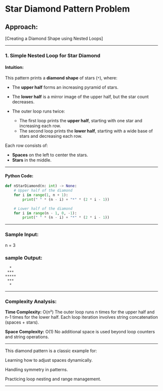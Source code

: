 # Star Diamond Pattern Problem

## Approach:
[Creating a Diamond Shape using Nested Loops]

---

### 1. Simple Nested Loop for Star Diamond

#### Intuition:
This pattern prints a **diamond shape** of stars (`*`), where:
- The **upper half** forms an increasing pyramid of stars.
- The **lower half** is a mirror image of the upper half, but the star count decreases.

- The outer loop runs twice:
  - The first loop prints the **upper half**, starting with one star and increasing each row.
  - The second loop prints the **lower half**, starting with a wide base of stars and decreasing each row.

Each row consists of:
- **Spaces** on the left to center the stars.
- **Stars** in the middle.

---

#### Python Code:
```python
def nStarDiamond(n: int) -> None:
    # Upper half of the diamond
    for i in range(1, n + 1):
        print(" " * (n - i) + "*" * (2 * i - 1))
    
    # Lower half of the diamond
    for i in range(n - 1, 0, -1):
        print(" " * (n - i) + "*" * (2 * i - 1))

```
---

### Sample Input:
n = 3

### sample Output:
```
  *  
 *** 
*****
 *** 
  *  

```

---

### Complexity Analysis:
**Time Complexity:** O(n²)
The outer loop runs n times for the upper half and n-1 times for the lower half.
Each loop iteration involves string concatenation (spaces + stars).

**Space Complexity:** O(1)
No additional space is used beyond loop counters and string operations.

---
This diamond pattern is a classic example for:

Learning how to adjust spaces dynamically.

Handling symmetry in patterns.

Practicing loop nesting and range management.

---


